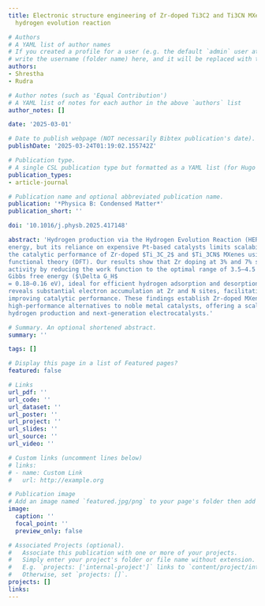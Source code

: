 ```yaml
---
title: Electronic structure engineering of Zr-doped Ti3C2 and Ti3CN MXenes for efficient
  hydrogen evolution reaction

# Authors
# A YAML list of author names
# If you created a profile for a user (e.g. the default `admin` user at `content/authors/admin/`),
# write the username (folder name) here, and it will be replaced with their full name and linked to their profile.
authors:
- Shrestha
- Rudra

# Author notes (such as 'Equal Contribution')
# A YAML list of notes for each author in the above `authors` list
author_notes: []

date: '2025-03-01'

# Date to publish webpage (NOT necessarily Bibtex publication's date).
publishDate: '2025-03-24T01:19:02.155742Z'

# Publication type.
# A single CSL publication type but formatted as a YAML list (for Hugo requirements).
publication_types:
- article-journal

# Publication name and optional abbreviated publication name.
publication: '*Physica B: Condensed Matter*'
publication_short: ''

doi: '10.1016/j.physb.2025.417148'

abstract: 'Hydrogen production via the Hydrogen Evolution Reaction (HER) is crucial for sustainable
energy, but its reliance on expensive Pt-based catalysts limits scalability. Here, we investigate
the catalytic performance of Zr-doped $Ti_3C_2$ and $Ti_3CN$ MXenes using first-principles density
functional theory (DFT). Our results show that Zr doping at 3% and 7% significantly enhances HER
activity by reducing the work function to the optimal range of 3.5–4.5 eV and achieving near-zero
Gibbs free energy ($\Delta G_H$
= 0.18–0.16 eV), ideal for efficient hydrogen adsorption and desorption. Bader charge analysis
reveals substantial electron accumulation at Zr and N sites, facilitating charge transfer and
improving catalytic performance. These findings establish Zr-doped MXenes as cost-effective,
high-performance alternatives to noble metal catalysts, offering a scalable pathway toward green
hydrogen production and next-generation electrocatalysts.'

# Summary. An optional shortened abstract.
summary: ''

tags: []

# Display this page in a list of Featured pages?
featured: false

# Links
url_pdf: ''
url_code: ''
url_dataset: ''
url_poster: ''
url_project: ''
url_slides: ''
url_source: ''
url_video: ''

# Custom links (uncomment lines below)
# links:
# - name: Custom Link
#   url: http://example.org

# Publication image
# Add an image named `featured.jpg/png` to your page's folder then add a caption below.
image:
  caption: ''
  focal_point: ''
  preview_only: false

# Associated Projects (optional).
#   Associate this publication with one or more of your projects.
#   Simply enter your project's folder or file name without extension.
#   E.g. `projects: ['internal-project']` links to `content/project/internal-project/index.md`.
#   Otherwise, set `projects: []`.
projects: []
links:
---
```

